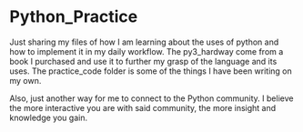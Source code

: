 # Python_Practice

Just sharing my files of how I am learning about the uses of python and how to implement it in my daily workflow.
The py3_hardway come from a book I purchased and use it to further my grasp of the language and its uses.
The practice_code folder is some of the things I have been writing on my own.

Also, just another way for me to connect to the Python community.
I believe the more interactive you are with said community, the more insight and knowledge you gain.
